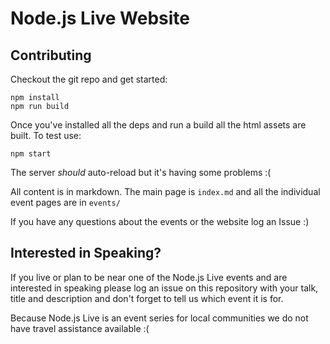 # Node.js Live Website

## Contributing

Checkout the git repo and get started:

```
npm install
npm run build
```

Once you've installed all the deps and run a build all the html assets are built. To test use:

```
npm start
```

The server *should* auto-reload but it's having some problems :(
  
All content is in markdown. The main page is `index.md` and all the individual event 
pages are in `events/`

If you have any questions about the events or the website log an Issue :)

## Interested in Speaking?

If you live or plan to be near one of the Node.js Live events and are interested in 
speaking please log an issue on this repository with your talk, title and description
and don't forget to tell us which event it is for.

Because Node.js Live is an event series for local communities we do not have travel
assistance available :(